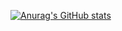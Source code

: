 [![Anurag's GitHub stats](https://github-readme-stats.vercel.app/api?username=krlmrr)](https://github.com/anuraghazra/github-readme-stats)
